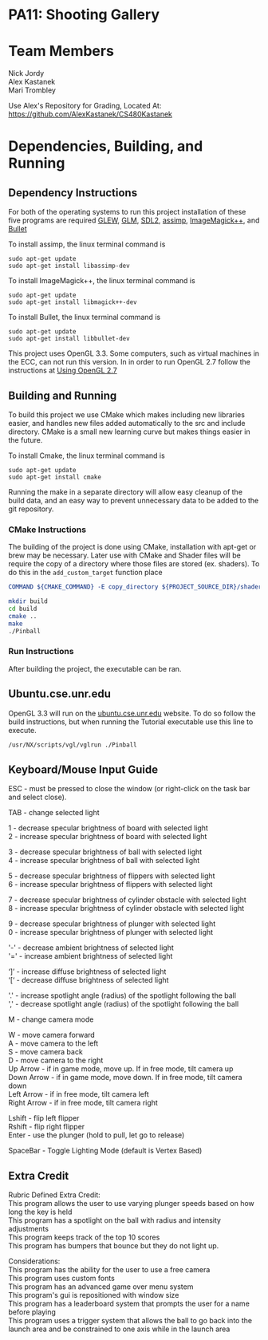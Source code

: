 # PA11: Shooting Gallery

# Team Members
Nick Jordy  
Alex Kastanek  
Mari Trombley  

Use Alex's Repository for Grading, Located At: https://github.com/AlexKastanek/CS480Kastanek

# Dependencies, Building, and Running

## Dependency Instructions
For both of the operating systems to run this project installation of these five programs are required [GLEW](http://glew.sourceforge.net/), [GLM](http://glm.g-truc.net/0.9.7/index.html), [SDL2](https://wiki.libsdl.org/Tutorials), [assimp](http://www.assimp.org/index.php), [ImageMagick++](http://www.imagemagick.org/Magick++/), and [Bullet](https://pybullet.org/Bullet/BulletFull/index.html)

To install assimp, the linux terminal command is 
```
sudo apt-get update
sudo apt-get install libassimp-dev
``` 

To install ImageMagick++, the linux terminal command is
```
sudo apt-get update
sudo apt-get install libmagick++-dev
```

To install Bullet, the linux terminal command is
```
sudo apt-get update
sudo apt-get install libbullet-dev
```

This project uses OpenGL 3.3. Some computers, such as virtual machines in the ECC, can not run this version. In in order to run OpenGL 2.7 follow the instructions at [Using OpenGL 2.7](https://github.com/HPC-Vis/computer-graphics/wiki/Using-OpenGL-2.7)

## Building and Running
To build this project we use CMake which makes including new libraries easier, and handles new files added automatically to the src and include directory. CMake is a small new learning curve but makes things easier in the future.

To install Cmake, the linux terminal command is
```
sudo apt-get update
sudo apt-get install cmake
```

Running the make in a separate directory will allow easy cleanup of the build data, and an easy way to prevent unnecessary data to be added to the git repository.  

### CMake Instructions
The building of the project is done using CMake, installation with apt-get or brew may be necessary. Later use with CMake and Shader files will be require the copy of a directory where those files are stored (ex. shaders). To do this in the ```add_custom_target``` function place 
```cmake
COMMAND ${CMAKE_COMMAND} -E copy_directory ${PROJECT_SOURCE_DIR}/shaders/ ${CMAKE_CURRENT_BINARY_DIR}/shaders
```

```bash
mkdir build
cd build
cmake ..
make
./Pinball
```

### Run Instructions
After building the project, the executable can be ran.

## Ubuntu.cse.unr.edu
OpenGL 3.3 will run on the [ubuntu.cse.unr.edu](https://ubuntu.cse.unr.edu/) website. To do so follow the build instructions, but when running the Tutorial executable use this line to execute.
```bash
/usr/NX/scripts/vgl/vglrun ./Pinball
```

## Keyboard/Mouse Input Guide
ESC - must be pressed to close the window (or right-click on the task bar and select close).  

TAB - change selected light  

1 - decrease specular brightness of board with selected light  
2 - increase specular brightness of board with selected light  

3 - decrease specular brightness of ball with selected light  
4 - increase specular brightness of ball with selected light  

5 - decrease specular brightness of flippers with selected light  
6 - increase specular brightness of flippers with selected light  

7 - decrease specular brightness of cylinder obstacle with selected light  
8 - increase specular brightness of cylinder obstacle with selected light  

9 - decrease specular brightness of plunger with selected light  
0 - increase specular brightness of plunger with selected light  

'-' - decrease ambient brightness of selected light  
'=' - increase ambient brightness of selected light  

‘]’ - increase diffuse brightness of selected light  
‘[‘ - decrease diffuse brightness of selected light  

'.' - increase spotlight angle (radius) of the spotlight following the ball  
',' - decrease spotlight angle (radius) of the spotlight following the ball  

M - change camera mode  

W - move camera forward  
A - move camera to the left  
S - move camera back  
D - move camera to the right  
Up Arrow - if in game mode, move up. If in free mode, tilt camera up  
Down Arrow - if in game mode, move down. If in free mode, tilt camera down  
Left Arrow - if in free mode, tilt camera left  
Right Arrow - if in free mode, tilt camera right  

Lshift - flip left flipper  
Rshift - flip right flipper  
Enter - use the plunger (hold to pull, let go to release)  

SpaceBar - Toggle Lighting Mode (default is Vertex Based)  

## Extra Credit
Rubric Defined Extra Credit:  
This program allows the user to use varying plunger speeds based on how long the key is held  
This program has a spotlight on the ball with radius and intensity adjustments  
This program keeps track of the top 10 scores  
This program has bumpers that bounce but they do not light up.  

Considerations:  
This program has the ability for the user to use a free camera  
This program uses custom fonts  
This program has an advanced game over menu system  
This program's gui is repositioned with window size  
This program has a leaderboard system that prompts the user for a name before playing  
This program uses a trigger system that allows the ball to go back into the launch area and be constrained to one axis while in the launch area  